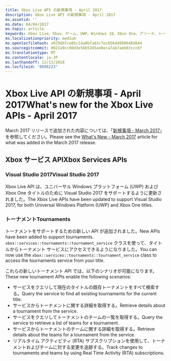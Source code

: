 ```yaml
---
title: Xbox Live API の新規事項 - April 2017
description: Xbox Live API の新規事項 - April 2017
ms.assetid: ''
ms.date: 04/04/2017
ms.topic: article
keywords: Xbox Live、Xbox、ゲーム、UWP、Windows 10、Xbox One、アリーナ、トーナメント
ms.localizationpriority: medium
ms.openlocfilehash: a9256bfce05c14a0bfa63c7ec656dd899648d844
ms.sourcegitcommit: 8921a9cc0dd3e5665345ae8eca7ab7aeb83ccc6f
ms.translationtype: MT
ms.contentlocale: ja-JP
ms.lasthandoff: 12/11/2018
ms.locfileid: "8896223"
---
```

# <a name="whats-new-for-the-xbox-live-apis---april-2017"></a><span data-ttu-id="76e36-104">Xbox Live API の新規事項 - April 2017</span><span class="sxs-lookup"><span data-stu-id="76e36-104">What's new for the Xbox Live APIs - April 2017</span></span>

<span data-ttu-id="76e36-105">March 2017 リリースで追加された内容については、「[新規事項 - March 2017](1703-whats-new.md)」を参照してください。</span><span class="sxs-lookup"><span data-stu-id="76e36-105">Please see the [What's New - March 2017](1703-whats-new.md) article for what was added in the March 2017 release.</span></span>

## <a name="xbox-services-apis"></a><span data-ttu-id="76e36-106">Xbox サービス API</span><span class="sxs-lookup"><span data-stu-id="76e36-106">Xbox Services APIs</span></span>

### <a name="visual-studio-2017"></a><span data-ttu-id="76e36-107">Visual Studio 2017</span><span class="sxs-lookup"><span data-stu-id="76e36-107">Visual Studio 2017</span></span>

<span data-ttu-id="76e36-108">Xbox Live API は、ユニバーサル Windows プラットフォーム (UWP) および Xbox One タイトルのために Visual Studio 2017 をサポートするように更新されました。</span><span class="sxs-lookup"><span data-stu-id="76e36-108">The Xbox Live APIs have been updated to support Visual Studio 2017, for both Universal Windows Platform (UWP) and Xbox One titles.</span></span>

### <a name="tournaments"></a><span data-ttu-id="76e36-109">トーナメント</span><span class="sxs-lookup"><span data-stu-id="76e36-109">Tournaments</span></span>

<span data-ttu-id="76e36-110">トーナメントをサポートするための新しい API が追加されました。</span><span class="sxs-lookup"><span data-stu-id="76e36-110">New APIs have been added to support tournaments.</span></span> <span data-ttu-id="76e36-111">`xbox::services::tournaments::tournament_service` クラスを使って、タイトルからトーナメント サービスにアクセスできるようになりました。</span><span class="sxs-lookup"><span data-stu-id="76e36-111">You can now use the `xbox::services::tournaments::tournament_service` class to access the tournaments service from your title.</span></span>

<span data-ttu-id="76e36-112">これらの新しいトーナメント API では、以下のシナリオが可能になります。</span><span class="sxs-lookup"><span data-stu-id="76e36-112">These new tournament APIs enable the following scenarios:</span></span>

* <span data-ttu-id="76e36-113">サービスをクエリして現在のタイトルの既存トーナメントをすべて検索する。</span><span class="sxs-lookup"><span data-stu-id="76e36-113">Query the service to find all existing tournaments for the current title.</span></span>
* <span data-ttu-id="76e36-114">サービスからトーナメントに関する詳細を取得する。</span><span class="sxs-lookup"><span data-stu-id="76e36-114">Retrieve details about a tournament from the service.</span></span>
* <span data-ttu-id="76e36-115">サービスをクエリしてトーナメントのチームの一覧を取得する。</span><span class="sxs-lookup"><span data-stu-id="76e36-115">Query the service to retrieve a list of teams for a tournament.</span></span>
* <span data-ttu-id="76e36-116">サービスからトーナメントのチームに関する詳細を取得する。</span><span class="sxs-lookup"><span data-stu-id="76e36-116">Retrieve details about the teams for a tournament from the service.</span></span>
* <span data-ttu-id="76e36-117">リアルタイム アクティビティ (RTA) サブスクリプションを使用して、トーナメントおよびチームに対する変更を追跡する。</span><span class="sxs-lookup"><span data-stu-id="76e36-117">Track changes to tournaments and teams by using Real Time Activity (RTA) subscriptions.</span></span>
